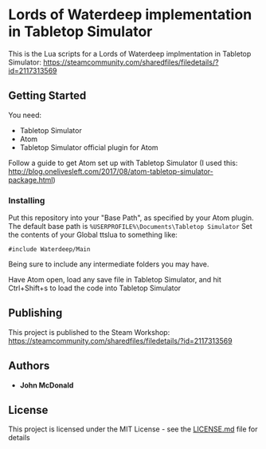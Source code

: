 # Lords of Waterdeep implementation in Tabletop Simulator

This is the Lua scripts for a Lords of Waterdeep implmentation in Tabletop Simulator: https://steamcommunity.com/sharedfiles/filedetails/?id=2117313569

## Getting Started
You need:

* Tabletop Simulator
* Atom
* Tabletop Simulator official plugin for Atom

Follow a guide to get Atom set up with Tabletop Simulator (I used this: http://blog.onelivesleft.com/2017/08/atom-tabletop-simulator-package.html)

### Installing

Put this repository into your "Base Path", as specified by your Atom plugin. The default base path is `%USERPROFILE%\Documents\Tabletop Simulator`
Set the contents of your Global ttslua to something like:

```
#include Waterdeep/Main
```

Being sure to include any intermediate folders you may have.

Have Atom open, load any save file in Tabletop Simulator, and hit Ctrl+Shift+s to load the code into Tabletop Simulator

## Publishing

This project is published to the Steam Workshop: https://steamcommunity.com/sharedfiles/filedetails/?id=2117313569

## Authors

* **John McDonald**

## License

This project is licensed under the MIT License - see the [LICENSE.md](LICENSE.md) file for details
